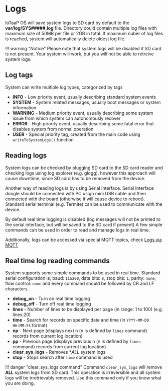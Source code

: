 # Logs

IoTaaP OS will save system logs to SD card by default to the **var/log/SYS#####.log** file. Directory could contain multiple log files with maximum size of 50MB per file or 2GB in total. If maximum nuber of log files is reached, system will automatically delete oldest log file.

!!! warning "Notice"
    Please note that system logs will be disabled if SD card is not present. Your system will work, but you will not be able to 
    retreive system logs.


## Log tags
System can write multiple log types, categorized by tags

- **INFO** - Low priority event, usually describing standard system events
- **SYSTEM** - System related messages, usually boot messages or system information
- **WARNING** - Medium priority event, usually describing some system issue from which system can autonomously recover
- **ERROR** - High priority event, usually describing some fatal error that disables system from normal operation
- **USER** - Special priority tag, created from the main code using `writeToSystemLogs()` function

## Reading logs 
System logs can be checked by plugging SD card to the SD card reader and checking logs using log explorer (e.g. glogg), however this approach will cause downtime, since SD card has to be removed from the device.

Another way of reading logs is by using Serial Interface. Serial Interface dongle should be connected with PC usign mini USB cable and then connected with the board (otherwise it will cause device to reboot). Standard serial terminal (e.g. Termite) can be used to communicate with the device. 

By default real time logging is disabled (log messages will not be printed to the serial interface, but will be saved to the SD card if present).A few simple commands can be used in order to read and manage logs in real time.

Additionally, logs can be accessed via special MQTT topics, check [Logs via MQTT](./logs-mqtt.md)

## Real time log reading commands
System supports some simple commands to be used in real time. Standard serial configuration is; baud: `115200`, data bits: `8`, stop bits: `1`, parity: `none`, flow control: `none` and every command should be followed by CR and LF characters. 

- **debug_on** - Turn on real time logging
- **debug_off** - Turn off real time logging 
- **lines** - Number of lines to be displayed per page (in range: 1 to 100) (e.g. lines:20)
- **time** - Search for records on specific date and time (in `YYYY-MM-DD HH:MM:SS` format)
- **np** - Next page (displays next n (n is defined by `lines` command) records from current log location)
- **pp** - Previous page (displays previous n (n is defined by `lines` command) records from current log location)
- **clear_sys_logs** - Removes **ALL* system logs
- **stop** - Stops search after `time` command is used


!!! danger "clear_sys_logs command"
    Command `clear_sys_logs` will remove **ALL** system logs from SD card. This operation is irreversible and all system logs will be irretrievably removed. Use this command only if you know what you are doing.